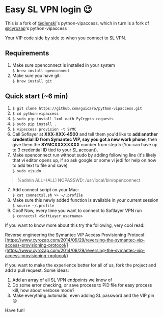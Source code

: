 # Easy SL VPN login 😉 
This is a fork of [@dlenski](https://github.com/dlenski/python-vipaccess)'s python-vipaccess, which in turn is a fork of  [@cyrozap](https://github.com/cyrozap/python-vipaccess)'s python-vipaccess

Your VIP code side by side to when you connect to SL VPN. 

## Requirements
1. Make sure openconnect is installed in your system  
`$ brew install openconnect`
1. Make sure you have git:  
`$ brew install git`

## Quick start (~6 min)
1. `$ git clone https://github.com/guicaro/python-vipaccess.git`
2. `$ cd python-vipaccess`
2. `$ sudo pip install lxml oath PyCrypto requests`
3. `$ sudo pip install .`
4. `$ vipaccess provision -t SYMC`
5. Call Soflayer at **XXX-XXX-4500** and tell them you'd like to **add another credential ID from Symantec VIP, say you got a new work phone**, then give them the **SYMCXXXXXXXX** number from step 5 (You can have up to 3 credential ID tied to your SL account). 
6. Make openconnect run without sudo by adding following line (it's likely that vi editor opens up, if so ask google or some vi jedi for help on how to add text to file and save)  
`$ sudo visudo`
>%admin  ALL=(ALL) NOPASSWD: /usr/local/bin/openconnect
7. Add connect script on your Mac:  
`$ cat connectsl.sh >> ~/.profile`
8. Make sure this newly added function is available in your current session  
`$ source ~/.profile`
9. Cool! Now, every time you want to connect to Softlayer VPN run  
`$ connectsl <SoftLayer_username>`

If you want to know more about this try the following, very cool read:

Reverse engineering the Symantec VIP Access Provisioning Protocol  
[https://www.cyrozap.com/2014/09/29/reversing-the-symantec-vip-access-provisioning-protocol/](https://www.cyrozap.com/2014/09/29/reversing-the-symantec-vip-access-provisioning-protocol/)

If you want to make the experience better for all of us, fork the project and add a pull request. Some ideas:

1. Add an array of all SL VPN endpoints we know of
1. Do some error checking, or save process to PID file for easy process kill, how about verbose mode?
1. Make everything automatic, even adding SL password and the VIP pin 😊 

Have fun!
